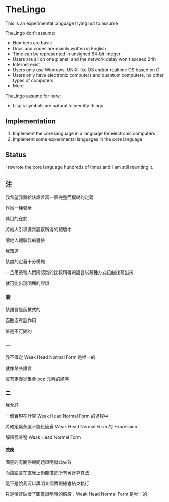 # TheLingo

This is an experimental language trying not to assume

TheLingo don't assume:

+ Numbers are basic
+ Docs and codes are mainly written in English
+ Time can be represented in unsigned 64-bit integer
+ Users are all on one planet, and the network delay won't exceed 24h
+ Internet exist
+ Users only use Windows, UNIX-like OS and/or realtime OS based on C
+ Users only have electronic computers and quantum computers, no other types of computers
+ More

TheLingo assume for now:

+ Lisp's symbols are natural to identify things

## Implementation

1. Implement the core language in a language for electronic computers
1. Implement some experimental languages in the core language

## Status

I rewrote the core language hundreds of times and I am still rewriting it.

## 注

我希望我將給該語言寫一個完整而模糊的定義

作爲一種啓示

其目的在於

將他人引導進其觀察所得的體驗中

讓他人體驗我的體驗

我知道

該處的定義十分模糊

一旦用某種人們所認爲的比較精確的語言以某種方式扭曲後寫出來

就可能出現明顯的謬誤

### 零

該語言是函數式的

函數沒有副作用

值是不可變的

### 一

我不假定 Weak Head Normal Form 是唯一的

就像某些語言

沒有定義從集合 pop 元素的順序

### 二

我允許

一個實現在計算 Weak Head Normal Form 的過程中

將確定爲永遠不能化簡爲 Weak Head Normal Form 的 Expression

解釋爲某種 Weak Head Normal Form

#### 效應

圖靈的有關停機問題證明就此失效

而該語言在直覺上仍能描述所有可計算算法

這不是說我可以證明某個實現總會結束執行

只是恰好破壞了圖靈證明時的假設：Weak Head Normal Form 是唯一的
